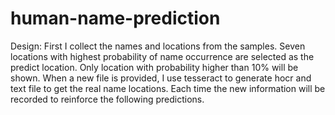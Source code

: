 # human-name-prediction
Design:
First I collect the names and locations from the samples.
Seven locations with highest probability of name occurrence are selected as the predict location.
Only location with probability higher than 10% will be shown.
When a new file is provided, I use tesseract to generate hocr and text file to get the real name locations. 
Each time the new information will be recorded to reinforce the following predictions.
